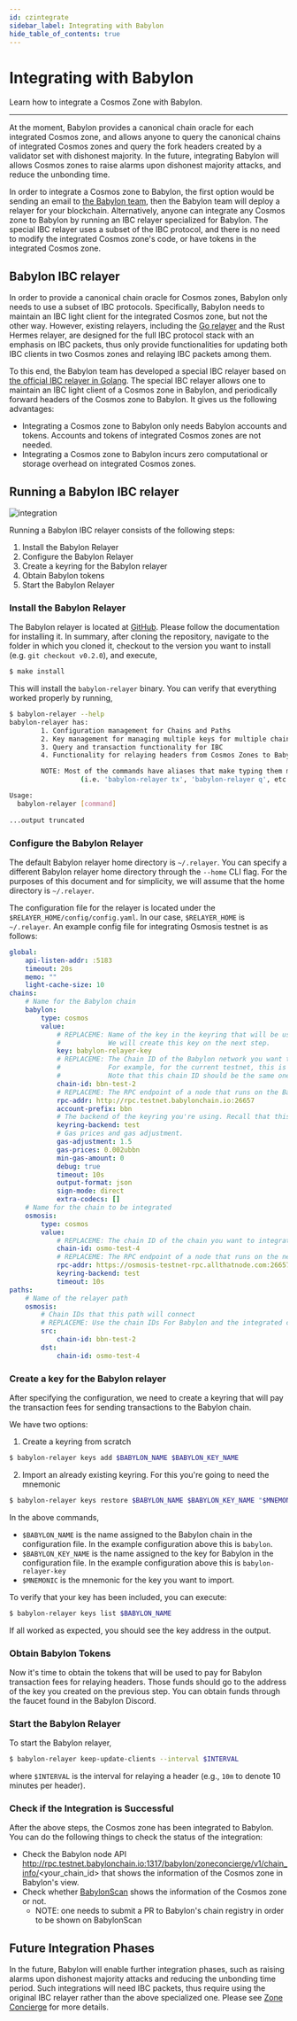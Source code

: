 ```yaml
---
id: czintegrate
sidebar_label: Integrating with Babylon
hide_table_of_contents: true
---
```


# Integrating with Babylon

Learn how to integrate a Cosmos Zone with Babylon.

---

At the moment, Babylon provides a canonical chain oracle for each integrated Cosmos zone,
and allows anyone to query the canonical chains of integrated Cosmos zones and
query the fork headers created by a validator set with dishonest majority.
In the future, integrating Babylon will allows Cosmos zones to raise alarms upon
dishonest majority attacks, and reduce the unbonding time.

In order to integrate a Cosmos zone to Babylon,
the first option would be sending an email to [the Babylon team](mailto:admin@babylonchain.io),
then the Babylon team will deploy a relayer for your blockchain.
Alternatively, anyone can integrate any Cosmos zone to Babylon
by running an IBC relayer specialized for Babylon.
The special IBC relayer uses a subset of the IBC protocol,
and there is no need to modify the integrated Cosmos zone's code,
or have tokens in the integrated Cosmos zone.

## Babylon IBC relayer

In order to provide a canonical chain oracle for Cosmos zones,
Babylon only needs to use a subset of IBC protocols.
Specifically, Babylon needs to maintain an IBC light client for the integrated Cosmos zone,
but not the other way.
However, existing relayers, including the [Go relayer](https://github.com/cosmos/relayer)
and the Rust Hermes relayer, are designed for the full IBC protocol stack with an emphasis on
IBC packets, thus only provide functionalities for updating both IBC clients in two Cosmos zones and
relaying IBC packets among them.

To this end, the Babylon team has developed a special IBC relayer
based on [the official IBC relayer in Golang](https://github.com/cosmos/relayer).
The special IBC relayer allows one to maintain an IBC light client of a Cosmos zone in Babylon,
and periodically forward headers of the Cosmos zone to Babylon.
It gives us the following advantages:

- Integrating a Cosmos zone to Babylon only needs Babylon accounts and tokens. 
  Accounts and tokens of integrated Cosmos zones are not needed.
- Integrating a Cosmos zone to Babylon incurs zero computational
  or storage overhead on integrated Cosmos zones.

## Running a Babylon IBC relayer

![integration](./images/integrating.png#left)


Running a Babylon IBC relayer consists of the following steps:

1. Install the Babylon Relayer
2. Configure the Babylon Relayer
3. Create a keyring for the Babylon relayer
4. Obtain Babylon tokens
5. Start the Babylon Relayer

### Install the Babylon Relayer

The Babylon relayer is located at [GitHub](https://github.com/babylonchain/babylon-relayer).
Please follow the documentation for installing it.
In summary, after cloning the repository,
navigate to the folder in which you cloned it,
checkout to the version you want to install (e.g. `git checkout v0.2.0`),
and execute,

```bash
$ make install
```

This will install the `babylon-relayer` binary. You can verify that everything worked properly by running,
```bash
$ babylon-relayer --help
babylon-relayer has:
        1. Configuration management for Chains and Paths
        2. Key management for managing multiple keys for multiple chains
        3. Query and transaction functionality for IBC
        4. Functionality for relaying headers from Cosmos Zones to Babylon periodically

        NOTE: Most of the commands have aliases that make typing them much quicker
                  (i.e. 'babylon-relayer tx', 'babylon-relayer q', etc...)

Usage:
  babylon-relayer [command]
 
...output truncated
```

### Configure the Babylon Relayer

The default Babylon relayer home directory is `~/.relayer`.
You can specify a different Babylon relayer home directory through the `--home` CLI flag.
For the purposes of this document and for simplicity,
we will assume that the home directory is `~/.relayer`.

The configuration file for the relayer is located under the `$RELAYER_HOME/config/config.yaml`.
In our case, `$RELAYER_HOME` is `~/.relayer`.
An example config file for integrating Osmosis testnet is as follows:
```yaml
global:
    api-listen-addr: :5183
    timeout: 20s
    memo: ""
    light-cache-size: 10
chains:
    # Name for the Babylon chain
    babylon:
        type: cosmos
        value:
            # REPLACEME: Name of the key in the keyring that will be used to send transactions to Babylon.
            #            We will create this key on the next step.
            key: babylon-relayer-key
            # REPLACEME: The Chain ID of the Babylon network you want to connect to.
            #            For example, for the current testnet, this is `bbn-test-2`
            #            Note that this chain ID should be the same one you used for creating the keyring.
            chain-id: bbn-test-2
            # REPLACEME: The RPC endpoint of a node that runs on the Babylon network you want to connect to.
            rpc-addr: http://rpc.testnet.babylonchain.io:26657
            account-prefix: bbn
            # The backend of the keyring you're using. Recall that this should always be `test`.
            keyring-backend: test
            # Gas prices and gas adjustment.
            gas-adjustment: 1.5
            gas-prices: 0.002ubbn
            min-gas-amount: 0
            debug: true
            timeout: 10s
            output-format: json
            sign-mode: direct
            extra-codecs: []
    # Name for the chain to be integrated
    osmosis:
        type: cosmos
        value:
            # REPLACEME: The chain ID of the chain you want to integrate with Babylon
            chain-id: osmo-test-4
            # REPLACEME: The RPC endpoint of a node that runs on the network of the chain you want to integrate with Babylon.
            rpc-addr: https://osmosis-testnet-rpc.allthatnode.com:26657/
            keyring-backend: test
            timeout: 10s
paths:
    # Name of the relayer path
    osmosis:
        # Chain IDs that this path will connect
        # REPLACEME: Use the chain IDs For Babylon and the integrated chain you specified above.
        src:
            chain-id: bbn-test-2
        dst:
            chain-id: osmo-test-4
```

### Create a key for the Babylon relayer

After specifying the configuration,
we need to create a keyring that will pay the transaction fees for sending
transactions to the Babylon chain.

We have two options:
1. Create a keyring from scratch
```bash
$ babylon-relayer keys add $BABYLON_NAME $BABYLON_KEY_NAME
```
2. Import an already existing keyring. For this you're going to need the mnemonic
```bash
$ babylon-relayer keys restore $BABYLON_NAME $BABYLON_KEY_NAME "$MNEMONIC"
```

In the above commands,
- `$BABYLON_NAME` is the name assigned to the Babylon chain in the configuration file.
  In the example configuration above this is `babylon`.
- `$BABYLON_KEY_NAME` is the name assigned to the key for Babylon in the configuration file.
  In the example configuration above this is `babylon-relayer-key`
- `$MNEMONIC` is the mnemonic for the key you want to import.

To verify that your key has been included, you can execute:
```bash
$ babylon-relayer keys list $BABYLON_NAME
```
If all worked as expected, you should see the key address in the output.

### Obtain Babylon Tokens

Now it's time to obtain the tokens that will be used to pay for Babylon transaction fees
for relaying headers.
Those funds should go to the address of the key you created on the previous step.
You can obtain funds through the faucet found in the Babylon Discord.

### Start the Babylon Relayer

To start the Babylon relayer,

```bash
$ babylon-relayer keep-update-clients --interval $INTERVAL
```

where `$INTERVAL` is the interval for relaying a header (e.g., `10m` to denote 10 minutes per header).

### Check if the Integration is Successful

After the above steps, the Cosmos zone has been integrated to Babylon.
You can do the following things to check the status of the integration:
- Check the Babylon node API http://rpc.testnet.babylonchain.io:1317/babylon/zoneconcierge/v1/chain_info/<your_chain_id>
  that shows the information of the Cosmos zone in Babylon's view.
- Check whether [BabylonScan](https://babylonscan.io) shows the information of the Cosmos zone or not.
  - NOTE: one needs to submit a PR to Babylon's chain registry in order to be shown on BabylonScan

## Future Integration Phases

In the future, Babylon will enable further integration phases, such as raising alarms upon dishonest majority attacks and reducing the unbonding time period.
Such integrations will need IBC packets, thus require using the original IBC relayer rather than the above specialized one.
Please see [Zone Concierge](../modules/czconcierge.md) for more details.
